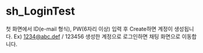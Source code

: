# sh_LoginTest

 첫 화면에서 ID(e-mail 형식), PW(6자리 이상) 입력 후 Create하면 계정이 생성됩니다.
 Ex) 1234@abc.def / 123456
 생성한 계정으로 로그인하면 채팅 화면으로 이동합니다.
